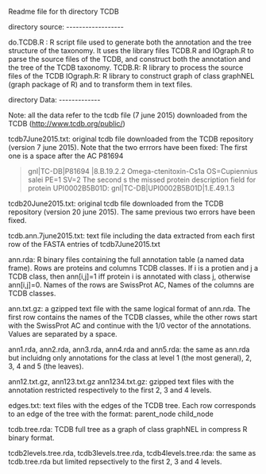 Readme file for th directory TCDB

directory source:  ------------------

do.TCDB.R : R script file used to generate both the annotation and the tree structure of the taxonomy.
It uses the library files TCDB.R and IOgraph.R to parse the source files of the TCDB, and construct both the annotation and the tree of the TCDB taxonomy. 
TCDB.R: R library to process  the source files of the TCDB
IOgraph.R:  R library to construct graph of class graphNEL (graph package of R) and to transform them in text files.

directory Data:  -------------

Note: all the data refer to the tcdb file (7 june 2015) downloaded from the TCDB
(http://www.tcdb.org/public/) 

tcdb7June2015.txt: original tcdb file downloaded from the TCDB repository  (version 7 june 2015). Note that the two errrors have been fixed: 
The first one is a space after the AC P81694
>gnl|TC-DB|P81694 |8.B.19.2.2 Omega-ctenitoxin-Cs1a OS=Cupiennius salei PE=1 SV=2
The second s the missed protein description field for protein UPI0002B5B01D:
>gnl|TC-DB|UPI0002B5B01D|1.E.49.1.3

tcdb20June2015.txt: original tcdb file downloaded from the TCDB repository  (version 20 june 2015). The same previous two errors have been fixed.

tcdb.ann.7june2015.txt: text file including the data extracted from each first row of the FASTA entries of tcdb7June2015.txt

ann.rda: R binary files containing the full annotation table (a named data frame). Rows are proteins and columns TCDB classes. If i is a protien and j a TCDB class, then ann[i,j]=1 iff protein i is annotated with class j, otherwise ann[i,j]=0. Names of the rows are SwissProt AC, Names of the columns are TCDB classes.

ann.txt.gz: a gzipped text file with the same logical format of ann.rda. The first row contains the names of the TCDB classes, while the other rows start with the SwissProt AC and continue with the 1/0 vector of the annotations. Values are separated by a space.

ann1.rda, ann2.rda, ann3.rda, ann4.rda and ann5.rda: the same as ann.rda but incluidng only annotations for the class at level 1 (the most general), 2, 3, 4 and 5 (the leaves).

ann12.txt.gz, ann123.txt.gz ann1234.txt.gz:  gzipped text files with the annotation restricted respectively to the first 2, 3 and 4 levels.

edges.txt: text files with the edges of the TCDB tree. Each row corresponds to an edge of the tree with the format:
parent_node  child_node

tcdb.tree.rda: TCDB full tree as a graph of class graphNEL in compress R binary format.

tcdb2levels.tree.rda, tcdb3levels.tree.rda, tcdb4levels.tree.rda: the same as tcdb.tree.rda but limited repsectively to the first 2, 3 and 4 levels.

